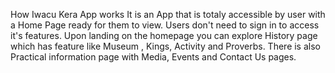 How Iwacu Kera App works
It is an App that is totaly accessible by user with a Home Page ready for them to view. Users don't need to sign in to
access it's features. 
Upon landing on the homepage you can explore History page which has feature like Museum , Kings, Activity and Proverbs.
There is also Practical information page with Media, Events and Contact Us pages.



